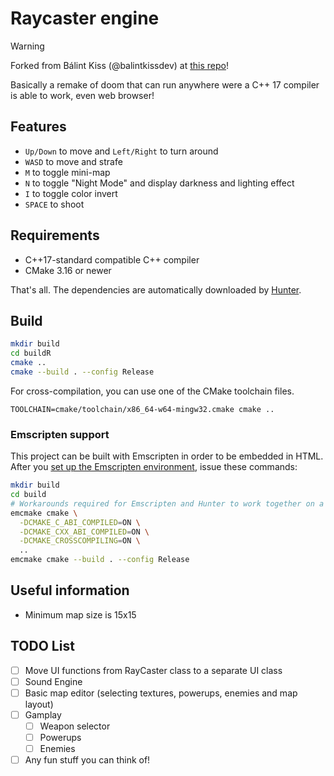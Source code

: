 # Raycaster engine

> [!WARNING]
> Forked from Bálint Kiss (@balintkissdev) at [this repo](https://github.com/balintkissdev/raycaster-engine)!

Basically a remake of doom that can run anywhere were a C++ 17 compiler is able to work, even web browser!

## Features

- `Up/Down` to move and `Left/Right` to turn around
- `WASD` to move and strafe
- `M` to toggle mini-map
- `N` to toggle "Night Mode" and display darkness and lighting effect
- `I` to toggle color invert
- `SPACE` to shoot

## Requirements

- C++17-standard compatible C++ compiler
- CMake 3.16 or newer

That's all. The dependencies are automatically downloaded by [Hunter](https://github.com/ruslo/hunter/).

## Build

```bash
mkdir build
cd buildR
cmake ..
cmake --build . --config Release
```

For cross-compilation, you can use one of the CMake toolchain files.

`TOOLCHAIN=cmake/toolchain/x86_64-w64-mingw32.cmake cmake ..`

### Emscripten support

This project can be built with Emscripten in order to be embedded in HTML. After you
[set up the Emscripten environment](https://emscripten.org/docs/getting_started/downloads.html),
issue these commands:

```bash
mkdir build
cd build
# Workarounds required for Emscripten and Hunter to work together on a local machine.
emcmake cmake \
  -DCMAKE_C_ABI_COMPILED=ON \
  -DCMAKE_CXX_ABI_COMPILED=ON \
  -DCMAKE_CROSSCOMPILING=ON \
  ..
emcmake cmake --build . --config Release
```

## Useful information
- Minimum map size is 15x15

## TODO List
- [ ] Move UI functions from RayCaster class to a separate UI class
- [ ] Sound Engine
- [ ] Basic map editor (selecting textures, powerups, enemies and map layout)
- [ ] Gamplay
  - [ ] Weapon selector
  - [ ] Powerups
  - [ ] Enemies
- [ ] Any fun stuff you can think of!

